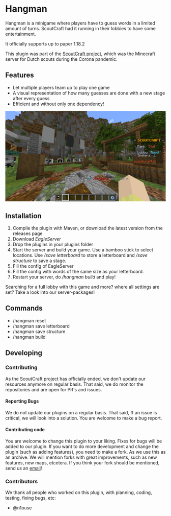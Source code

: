 # Hangman
Hangman is a minigame where players have to guess words in a limited amount of turns. ScoutCraft had it running in their lobbies to have some entertainment.

It officially supports up to paper 1.18.2

This plugin was part of the [ScoutCraft project](https://github.com/ScoutCraft-Scouting-Nederland), which was the Minecraft server for Dutch scouts during the Corona pandemic.

## Features
* Let multiple players team up to play one game
* A visual representation of how many guesses are done with a new stage after every guess
* Efficient and without only one dependency!

<img src="https://raw.githubusercontent.com/ScoutCraft-Scouting-Nederland/.github/master/images/hangman.png" alt="screenshot" width="700"/>

## Installation
1. Compile the plugin with Maven, or download the latest version from the releases page
2. Download *EagleServer*
3. Drop the plugins in your plugins folder
4. Start the server and build your game. Use a bamboo stick to select locations. Use */save letterboard* to store a letterboard and */save structure* to save a stage.
5. Fill the config of EagleServer
6. Fill the config with words of the same size as your letterboard.
7. Restart your server, do */hangman build* and play!

Searching for a full lobby with this game and more? where all settings are set? Take a look into our server-packages!

## Commands
* /hangman reset
* /hangman save letterboard
* /hangman save structure
* /hangman build

## Developing
### Contributing
As the ScoutCraft project has officially ended, we don't update our resources anymore on regular basis. That said, we do monitor the repositories and are open for PR's and issues.

#### Reporting Bugs
We do not update our plugins on a regular basis. That said, ff an issue is critical, we will look into a solution. You are welcome to make a bug report.

#### Contributing code
You are welcome to change this plugin to your liking. Fixes for bugs will be added to our plugin. If you want to do more development and change the plugin (such as adding features), you need to make a fork. As we use this as an archive. We will mention forks with great improvements, such as new features, new maps, etcetera. If you think your fork should be mentioned, send us an [email](https://github.com/ScoutCraft-Scouting-Nederland#contact)!

### Contributors
We thank all people who worked on this plugin, with planning, coding, testing, fixing bugs, etc:
- @n1ouse
